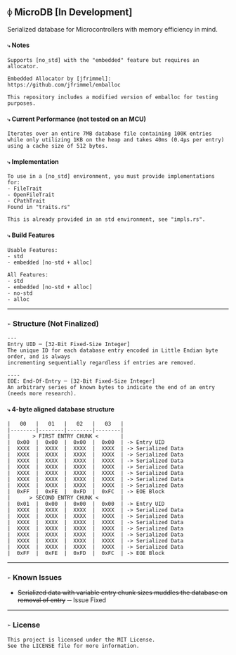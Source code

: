 ## `⌽` MicroDB [In Development]
Serialized database for Microcontrollers with memory efficiency in mind.


#### `⤷` Notes
```
Supports [no_std] with the "embedded" feature but requires an allocator.

Embedded Allocator by [jfrimmel]:
https://github.com/jfrimmel/emballoc

This repository includes a modified version of emballoc for testing purposes.
```


#### `⤷` Current Performance (not tested on an MCU)
```
Iterates over an entire 7MB database file containing 100K entries
while only utilizing 1KB on the heap and takes 40ms (0.4μs per entry)
using a cache size of 512 bytes.
```


#### `⤷` Implementation
```
To use in a [no_std] environment, you must provide implementations for:
- FileTrait
- OpenFileTrait
- CPathTrait
Found in "traits.rs"

This is already provided in an std environment, see "impls.rs".
```


#### `⤷` Build Features
```
Usable Features:
- std
- embedded [no-std + alloc]

All Features:
- std
- embedded [no-std + alloc]
- no-std
- alloc
```


___
### `➢` Structure (Not Finalized)
```
---
Entry UID ─ [32-Bit Fixed-Size Integer]
The unique ID for each database entry encoded in Little Endian byte order, and is always
incrementing sequentially regardless if entries are removed.

----
EOE: End-Of-Entry ─ [32-Bit Fixed-Size Integer]
An arbitrary series of known bytes to indicate the end of an entry (needs more research).
```


#### `⤷` 4-byte aligned database structure
```
|   00   |   01   |   02   |   03   |
|--------|--------|--------|--------|
|       > FIRST ENTRY CHUNK <       |
|  0x00  |  0x00  |  0x00  |  0x00  | -> Entry UID
|  XXXX  |  XXXX  |  XXXX  |  XXXX  | -> Serialized Data
|  XXXX  |  XXXX  |  XXXX  |  XXXX  | -> Serialized Data
|  XXXX  |  XXXX  |  XXXX  |  XXXX  | -> Serialized Data
|  XXXX  |  XXXX  |  XXXX  |  XXXX  | -> Serialized Data
|  XXXX  |  XXXX  |  XXXX  |  XXXX  | -> Serialized Data
|  XXXX  |  XXXX  |  XXXX  |  XXXX  | -> Serialized Data
|  XXXX  |  XXXX  |  XXXX  |  XXXX  | -> Serialized Data
|  0xFF  |  0xFE  |  0xFD  |  0xFC  | -> EOE Block
|      > SECOND ENTRY CHUNK <       |
|  0x01  |  0x00  |  0x00  |  0x00  | -> Entry UID
|  XXXX  |  XXXX  |  XXXX  |  XXXX  | -> Serialized Data
|  XXXX  |  XXXX  |  XXXX  |  XXXX  | -> Serialized Data
|  XXXX  |  XXXX  |  XXXX  |  XXXX  | -> Serialized Data
|  XXXX  |  XXXX  |  XXXX  |  XXXX  | -> Serialized Data
|  XXXX  |  XXXX  |  XXXX  |  XXXX  | -> Serialized Data
|  XXXX  |  XXXX  |  XXXX  |  XXXX  | -> Serialized Data
|  XXXX  |  XXXX  |  XXXX  |  XXXX  | -> Serialized Data
|  0xFF  |  0xFE  |  0xFD  |  0xFC  | -> EOE Block
```


___
### `➢` Known Issues

- ~~Serialized data with variable entry chunk sizes muddles the database on removal of entry~~ ─ Issue Fixed


___
### `➢` License
```
This project is licensed under the MIT License.
See the LICENSE file for more information.
```
